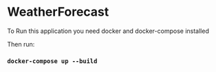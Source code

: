 # WeatherForecast



To Run this application you need docker and docker-compose installed

Then run:
### `docker-compose up --build`
